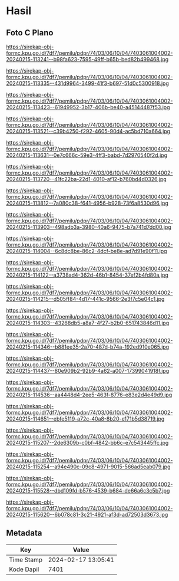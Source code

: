 # Hasil

## Foto C Plano

https://sirekap-obj-formc.kpu.go.id/7df7/pemilu/pdpr/74/03/06/10/04/7403061004002-20240215-113241--b98fa623-7595-49ff-b65b-bed82b499468.jpg

https://sirekap-obj-formc.kpu.go.id/7df7/pemilu/pdpr/74/03/06/10/04/7403061004002-20240215-113335--431d9964-3499-41f3-b697-51d0c5300918.jpg

https://sirekap-obj-formc.kpu.go.id/7df7/pemilu/pdpr/74/03/06/10/04/7403061004002-20240215-113423--61949952-3b17-406b-be40-a45144487f53.jpg

https://sirekap-obj-formc.kpu.go.id/7df7/pemilu/pdpr/74/03/06/10/04/7403061004002-20240215-113521--c39b4250-f292-4605-90d4-ac5bd710a664.jpg

https://sirekap-obj-formc.kpu.go.id/7df7/pemilu/pdpr/74/03/06/10/04/7403061004002-20240215-113631--0e7c666c-59e3-4ff3-babd-7d2970540f2d.jpg

https://sirekap-obj-formc.kpu.go.id/7df7/pemilu/pdpr/74/03/06/10/04/7403061004002-20240215-113720--41fc22ba-22d1-4010-af12-b760bd4d0326.jpg

https://sirekap-obj-formc.kpu.go.id/7df7/pemilu/pdpr/74/03/06/10/04/7403061004002-20240215-113812--7a080c38-f641-4956-b928-73f6a8530d96.jpg

https://sirekap-obj-formc.kpu.go.id/7df7/pemilu/pdpr/74/03/06/10/04/7403061004002-20240215-113903--498adb3a-3980-40a6-9475-b7a741d7dd00.jpg

https://sirekap-obj-formc.kpu.go.id/7df7/pemilu/pdpr/74/03/06/10/04/7403061004002-20240215-114004--6c8dc8be-86c2-4dcf-be8e-ad7d91e90f11.jpg

https://sirekap-obj-formc.kpu.go.id/7df7/pemilu/pdpr/74/03/06/10/04/7403061004002-20240215-114122--a3738ad4-362d-46b1-8454-37ef2b4fd80a.jpg

https://sirekap-obj-formc.kpu.go.id/7df7/pemilu/pdpr/74/03/06/10/04/7403061004002-20240215-114215--d505ff84-4d17-441c-9566-2e3f7c5e04c1.jpg

https://sirekap-obj-formc.kpu.go.id/7df7/pemilu/pdpr/74/03/06/10/04/7403061004002-20240215-114303--43268db5-a8a7-4f27-b2b0-651743846d11.jpg

https://sirekap-obj-formc.kpu.go.id/7df7/pemilu/pdpr/74/03/06/10/04/7403061004002-20240215-114346--b881ee35-2a70-487d-b74a-192ed910e065.jpg

https://sirekap-obj-formc.kpu.go.id/7df7/pemilu/pdpr/74/03/06/10/04/7403061004002-20240215-114437--80e909b2-92b9-4a62-a007-17399041918f.jpg

https://sirekap-obj-formc.kpu.go.id/7df7/pemilu/pdpr/74/03/06/10/04/7403061004002-20240215-114536--aa4448d4-2ee5-463f-8776-e83e2d4e49d9.jpg

https://sirekap-obj-formc.kpu.go.id/7df7/pemilu/pdpr/74/03/06/10/04/7403061004002-20240215-114651--ebfe5119-a72c-40a8-8b20-e171b5d38719.jpg

https://sirekap-obj-formc.kpu.go.id/7df7/pemilu/pdpr/74/03/06/10/04/7403061004002-20240215-115207--2de6309b-c0bf-4842-bb6c-e7c543445ffc.jpg

https://sirekap-obj-formc.kpu.go.id/7df7/pemilu/pdpr/74/03/06/10/04/7403061004002-20240215-115254--a94e490c-09c8-4971-9015-566ad5eab079.jpg

https://sirekap-obj-formc.kpu.go.id/7df7/pemilu/pdpr/74/03/06/10/04/7403061004002-20240215-115528--dbd109fd-b576-4539-b684-de66a6c3c5b7.jpg

https://sirekap-obj-formc.kpu.go.id/7df7/pemilu/pdpr/74/03/06/10/04/7403061004002-20240215-115620--6b078c81-3c21-4921-af3d-ad72503d3673.jpg


## Metadata

| Key        | Value               |
| ---------- | ------------------- |
| Time Stamp | 2024-02-17 13:05:41 |
| Kode Dapil | 7401                |



